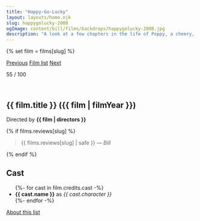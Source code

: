 ```yaml
---
title: "Happy-Go-Lucky"
layout: layouts/home.njk
slug: happygolucky-2008
ogImage: content/bill/films/backdrops/happygolucky-2008.jpg
description: "A look at a few chapters in the life of Poppy, a cheery, colorful, North London schoolteacher whose optimism tends to exasperate those around her."
---
```


{% set film = films[slug] %}

<nav class="films">
  <a class="prev" href="../in-bruges-2008">Previous</a>
  <a href="../">Film list</a>
  <a class="next" href="../district-9-2009">Next</a>
</nav>

<p>55 / 100</p>

<article class="film">
  <div class="backdrop-and-poster">
    <img class="poster" src="../films/posters/{{ slug }}.jpg" alt="">
    <img class="backdrop" src="../films/backdrops/{{ slug }}.jpg" alt="">
  </div>

  <h1>{{ film.title }} ({{ film | filmYear }})</h1>

  

  <p class="director">
    Directed by <strong>{{ film | directors }}</strong>
  </p>

  {% if films.reviews[slug] %}
    <blockquote> 
      {{ films.reviews[slug] | safe }} <em>— Bill</em>
    </blockquote> 
  {% endif %}

  <h2>
    Cast
  </h2>
  <ul>
    {%- for cast in film.credits.cast -%}
      <li>
        <strong>{{ cast.name }}</strong> as <em>{{ cast.character }}</em>
      </li>
    {%- endfor -%}
  </ul>
</article>
<footer>
  <a href="../about">About this list</a>
</footer>
